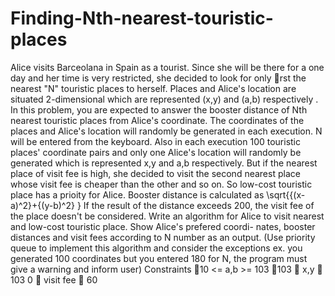 # Finding-Nth-nearest-touristic-places

Alice visits Barceolana in Spain as a tourist. Since she will be there for a one day and her time
is very restricted, she decided to look for only rst the nearest "N" touristic places to herself.
Places and Alice's location are situated 2-dimensional which are represented (x,y) and (a,b)
respectively . In this problem, you are expected to answer the booster distance of Nth nearest
touristic places from Alice's coordinate. The coordinates of the places and Alice's location will
randomly be generated in each execution. N will be entered from the keyboard. Also in each
execution 100 touristic places' coordinate pairs and only one Alice's location will randomly be
generated which is represented x,y and a,b respectively. But if the nearest place of visit fee
is high, she decided to visit the second nearest place whose visit fee is cheaper than the other
and so on. So low-cost touristic place has a prioity for Alice. Booster distance is calculated as
\sqrt{{(x-a)^2}+{(y-b)^2} }
If the result of the distance exceeds 200, the visit fee of the place doesn't be considered. Write
an algorithm for Alice to visit nearest and low-cost touristic place. Show Alice's prefered coordi-
nates, booster distances and visit fees according to N number as an output. (Use priority queue
to implement this algorithm and consider the exceptions ex. you generated 100 coordinates
but you entered 180 for N, the program must give a warning and inform user)
Constraints
􀀀10 <= a,b >= 103
􀀀103  x,y  103
0  visit fee  60
